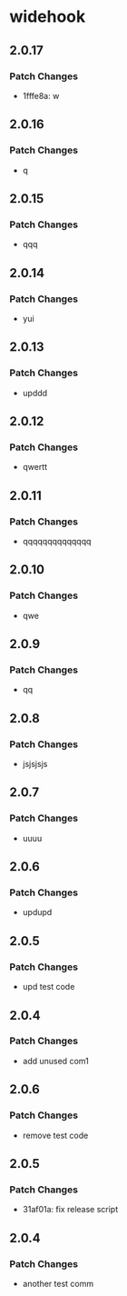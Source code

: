 # widehook

## 2.0.17

### Patch Changes

- 1fffe8a: w

## 2.0.16

### Patch Changes

- q

## 2.0.15

### Patch Changes

- qqq

## 2.0.14

### Patch Changes

- yui

## 2.0.13

### Patch Changes

- upddd

## 2.0.12

### Patch Changes

- qwertt

## 2.0.11

### Patch Changes

- qqqqqqqqqqqqqq

## 2.0.10

### Patch Changes

- qwe

## 2.0.9

### Patch Changes

- qq

## 2.0.8

### Patch Changes

- jsjsjsjs

## 2.0.7

### Patch Changes

- uuuu

## 2.0.6

### Patch Changes

- updupd

## 2.0.5

### Patch Changes

- upd test code

## 2.0.4

### Patch Changes

- add unused com1

## 2.0.6

### Patch Changes

- remove test code

## 2.0.5

### Patch Changes

- 31af01a: fix release script

## 2.0.4

### Patch Changes

- another test comm
